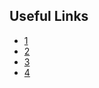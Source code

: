 
## Useful Links
- [1](http://clien.net/cs2/bbs/board.php?bo_table=lecture&wr_id=301922)
- [2](http://clien.net/cs2/bbs/board.php?bo_table=lecture&wr_id=292381&sca=&sfl=wr_subject&stx=%ED%8C%8C%EC%9D%B4%EC%8D%AC)
- [3](http://clien.net/cs2/bbs/board.php?bo_table=lecture&wr_id=296339&sca=&sfl=wr_subject&stx=%ED%8C%8C%EC%9D%B4%EC%8D%AC)
- [4](http://clien.net/cs2/bbs/board.php?bo_table=lecture&wr_id=290467&sca=&sfl=wr_subject&stx=python)
